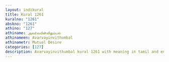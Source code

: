 ```yaml
---
layout: indikural
title: Kural 1261
kuralno: "1261"
abskno: "1261"
athino: "127"
athiname: அவர்வயின்விதும்பல்
athinameen: Avarvayinvithumbal
athinametr: Mutual Desire
categories: [127]
description: Avarvayinvithumbal kural 1261 with meaning in tamil and english 
---
```


